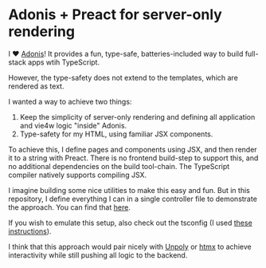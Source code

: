 # Adonis + Preact for server-only rendering

I ♥️ [Adonis](https://github.com/adonisjs/core)! It provides a fun, type-safe, batteries-included way to build full-stack apps wtih TypeScript.

However, the type-safety does not extend to the templates, which are rendered as text.

I wanted a way to achieve two things:

1. Keep the simplicity of server-only rendering and defining all application and vie4w logic "inside" Adonis.
2. Type-safety for my HTML, using familiar JSX components.

To achieve this, I define pages and components using JSX, and then render it to a string with Preact.
There is no frontend build-step to support this, and no additional dependencies on the build tool-chain. The TypeScript compiler natively supports compiling JSX.

I imagine building some nice utilities to make this easy and fun. But in this repository, I define everything I can in a single controller file to demonstrate the approach. You can find that [here](https://github.com/davidharting/adonisjs-preact-ssr/blob/main/app/Controllers/Http/HomeController.ts).

If you wish to emulate this setup, also check out the tsconfig (I used [these instructions](https://github.com/preactjs/preact-render-to-string#render-preact-components-to-html)).

I think that this approach would pair nicely with [Unpoly](https://unpoly.com) or [htmx](https://htmx.org) to achieve interactivity while still pushing all logic to the backend.
